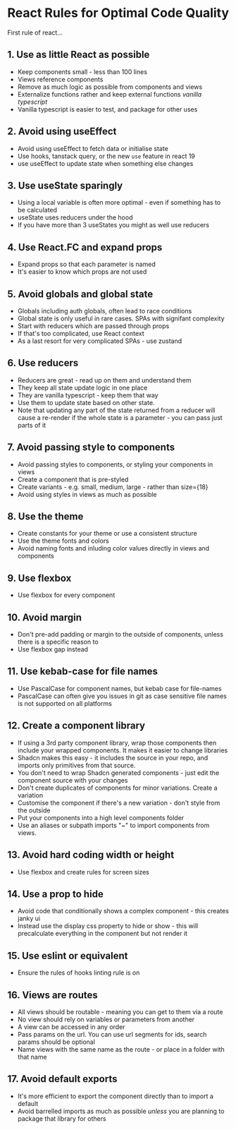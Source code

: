 # React Rules for Optimal Code Quality

First rule of react...

## 1. Use as little React as possible

- Keep components small - less than 100 lines
- Views reference components
- Remove as much logic as possible from components and views
- Externalize functions rather and keep external functions _vanilla typescript_
- Vanilla typescript is easier to test, and package for other uses

## 2. Avoid using useEffect

- Avoid using useEffect to fetch data or initialise state
- Use hooks, tanstack query, or the new `use` feature in react 19
- use useEffect to update state when something else changes

## 3. Use useState sparingly

- Using a local variable is often more optimal - even if something has to be calculated
- useState uses reducers under the hood
- If you have more than 3 useStates you might as well use reducers

## 4. Use React.FC and expand props

- Expand props so that each parameter is named
- It's easier to know which props are not used

## 5. Avoid globals and global state

- Globals including auth globals, often lead to race conditions
- Global state is only useful in rare cases. SPAs with signifant complexity
- Start with reducers which are passed through props
- If that's too complicated, use React context
- As a last resort for very complicated SPAs - use zustand

## 6. Use reducers

- Reducers are great - read up on them and understand them
- They keep all state update logic in one place
- They are vanilla typescript - keep them that way
- Use them to update state based on other state.
- Note that updating any part of the state returned from a reducer will cause a re-render if the whole state is a parameter - you can pass just parts of it

## 7. Avoid passing style to components

- Avoid passing styles to components, or styling your components in views
- Create a component that is pre-styled
- Create variants - e.g. small, medium, large - rather than size={18}
- Avoid using styles in views as much as possible

## 8. Use the theme

- Create constants for your theme or use a consistent structure
- Use the theme fonts and colors
- Avoid naming fonts and inluding color values directly in views and components

## 9. Use flexbox

- Use flexbox for every component

## 10. Avoid margin

- Don't pre-add padding or margin to the outside of components, unless there is a specific reason to
- Use flexbox gap instead

## 11. Use kebab-case for file names

- Use PascalCase for component names, but kebab case for file-names
- PascalCase can often give you issues in git as case sensitive file names is not supported on all platforms

## 12. Create a component library

- If using a 3rd party component library, wrap those components then include your wrapped components. It makes it easier to change libraries
- Shadcn makes this easy - it includes the source in your repo, and imports only primitives from that source.
- You don't need to wrap Shadcn generated components - just edit the component source with your changes
- Don't create duplicates of components for minor variations. Create a variation
- Customise the component if there's a new variation - don't style from the outside
- Put your components into a high level components folder
- Use an aliases or subpath imports "~" to import components from views.

## 13. Avoid hard coding width or height

- Use flexbox and create rules for screen sizes

## 14. Use a prop to hide

- Avoid code that conditionally shows a complex component - this creates janky ui
- Instead use the display css property to hide or show - this will precalculate everything in the component but not render it

## 15. Use eslint or equivalent

- Ensure the rules of hooks linting rule is on

## 16. Views are routes

- All views should be routable - meaning you can get to them via a route
- No view should rely on variables or parameters from another
- A view can be accessed in any order
- Pass params on the url. You can use url segments for ids, search params should be optional
- Name views with the same name as the route - or place in a folder with that name

## 17. Avoid default exports

- It's more efficient to export the component directly than to import a default
- Avoid barrelled imports as much as possible _unless_ you are planning to package that library for others
